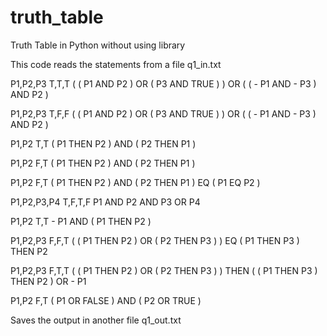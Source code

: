 # truth_table
Truth Table in Python without using library

This code reads the statements from a file q1_in.txt

P1,P2,P3	T,T,T	( ( P1 AND P2 ) OR ( P3 AND TRUE ) ) OR ( ( - P1 AND - P3 ) AND P2 )

P1,P2,P3	T,F,F	( ( P1 AND P2 ) OR ( P3 AND TRUE ) ) OR ( ( - P1 AND - P3 ) AND P2 )

P1,P2	T,T	( P1 THEN P2 ) AND ( P2 THEN P1 )

P1,P2	F,T	( P1 THEN P2 ) AND ( P2 THEN P1 )

P1,P2	F,T	( P1 THEN P2 ) AND ( P2 THEN P1 ) EQ ( P1 EQ P2 )

P1,P2,P3,P4	T,F,T,F	P1 AND P2 AND P3 OR P4

P1,P2	T,T	- P1 AND ( P1 THEN P2 )

P1,P2,P3	F,F,T	( ( P1 THEN P2 ) OR ( P2 THEN P3 ) ) EQ ( P1 THEN P3 ) THEN P2

P1,P2,P3	F,T,T	( ( P1 THEN P2 ) OR ( P2 THEN P3 ) ) THEN ( ( P1 THEN P3 ) THEN P2 ) OR - P1

P1,P2	F,T	( P1 OR FALSE ) AND ( P2 OR TRUE )

Saves the output in another file q1_out.txt
